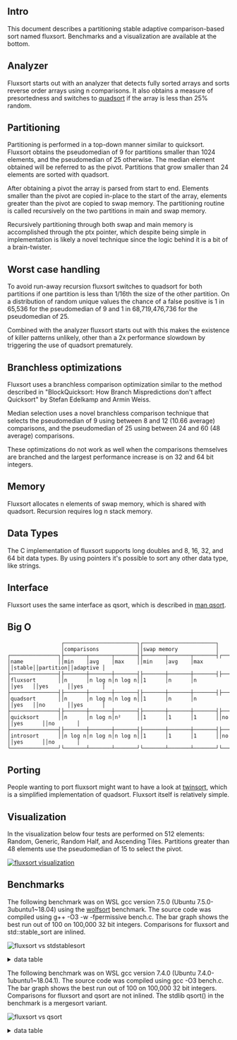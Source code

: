 Intro
-----
This document describes a partitioning stable adaptive comparison-based sort named fluxsort. Benchmarks and a visualization are available at the bottom.

Analyzer
--------
Fluxsort starts out with an analyzer that detects fully sorted arrays and sorts reverse order arrays using n comparisons. It also obtains a measure of presortedness and switches to [quadsort](https://github.com/scandum/quadsort) if the array is less than 25% random.

Partitioning
------------
Partitioning is performed in a top-down manner similar to quicksort. Fluxsort obtains the pseudomedian of 9 for partitions smaller than 1024 elements, and the pseudomedian of 25 otherwise. The median element obtained will be referred to as the pivot. Partitions that grow smaller than 24 elements are sorted with quadsort.

After obtaining a pivot the array is parsed from start to end. Elements smaller than the pivot are copied in-place to the start of the array, elements greater than the pivot are copied to swap memory. The partitioning routine is called recursively on the two partitions in main and swap memory.

Recursively partitioning through both swap and main memory is accomplished through the ptx pointer, which despite being simple in implementation is likely a novel technique since the logic behind it is a bit of a brain-twister.

Worst case handling
-------------------
To avoid run-away recursion fluxsort switches to quadsort for both partitions if one partition is less than 1/16th the size of the other partition. On a distribution of random unique values the chance of a false positive is 1 in 65,536 for the pseudomedian of 9 and 1 in 68,719,476,736 for the pseudomedian of 25.

Combined with the analyzer fluxsort starts out with this makes the existence of killer patterns unlikely, other than a 2x performance slowdown by triggering the use of quadsort prematurely.

Branchless optimizations
------------------------
Fluxsort uses a branchless comparison optimization similar to the method described in "BlockQuicksort: How Branch Mispredictions don't affect Quicksort" by Stefan Edelkamp and Armin Weiss.

Median selection uses a novel branchless comparison technique that selects the pseudomedian of 9 using between 8 and 12 (10.66 average) comparisons, and the pseudomedian of 25 using between 24 and 60 (48 average) comparisons.

These optimizations do not work as well when the comparisons themselves are branched and the largest performance increase is on 32 and 64 bit integers.

Memory
------
Fluxsort allocates n elements of swap memory, which is shared with quadsort. Recursion requires log n stack memory.

Data Types
----------
The C implementation of fluxsort supports long doubles and 8, 16, 32, and 64 bit data types. By using pointers it's possible to sort any other data type, like strings.

Interface
---------
Fluxsort uses the same interface as qsort, which is described in [man qsort](https://man7.org/linux/man-pages/man3/qsort.3p.html).

Big O
-----
```cobol
                 ┌───────────────────────┐┌───────────────────────┐
                 │comparisons            ││swap memory            │
┌───────────────┐├───────┬───────┬───────┤├───────┬───────┬───────┤┌──────┐┌─────────┐┌─────────┐
│name           ││min    │avg    │max    ││min    │avg    │max    ││stable││partition││adaptive │
├───────────────┤├───────┼───────┼───────┤├───────┼───────┼───────┤├──────┤├─────────┤├─────────┤
│fluxsort       ││n      │n log n│n log n││1      │n      │n      ││yes   ││yes      ││yes      │
├───────────────┤├───────┼───────┼───────┤├───────┼───────┼───────┤├──────┤├─────────┤├─────────┤
│quadsort       ││n      │n log n│n log n││1      │n      │n      ││yes   ││no       ││yes      │
├───────────────┤├───────┼───────┼───────┤├───────┼───────┼───────┤├──────┤├─────────┤├─────────┤
│quicksort      ││n      │n log n│n²     ││1      │1      │1      ││no    ││yes      ││no       │
├───────────────┤├───────┼───────┼───────┤├───────┼───────┼───────┤├──────┤├─────────┤├─────────┤
│introsort      ││n log n│n log n│n log n││1      │1      │1      ││no    ││yes      ││no       │
└───────────────┘└───────┴───────┴───────┘└───────┴───────┴───────┘└──────┘└─────────┘└─────────┘
```

Porting
-------
People wanting to port fluxsort might want to have a look at [twinsort](https://github.com/scandum/twinsort), which is a simplified implementation of quadsort. Fluxsort itself is relatively simple.

Visualization
-------------
In the visualization below four tests are performed on 512 elements: Random, Generic, Random Half, and Ascending Tiles. Partitions greater than 48 elements use the pseudomedian of 15 to select the pivot.

[![fluxsort visualization](https://github.com/scandum/fluxsort/blob/main/images/fluxsort.gif)](https://youtu.be/pXPrCTi-gRE)

Benchmarks
----------

The following benchmark was on WSL gcc version 7.5.0 (Ubuntu 7.5.0-3ubuntu1~18.04) using the [wolfsort](https://github.com/scandum/wolfsort) benchmark.
The source code was compiled using g++ -O3 -w -fpermissive bench.c. The bar graph shows the best run out of 100 on 100,000 32 bit integers. Comparisons for fluxsort and std::stable_sort are inlined.

![fluxsort vs stdstablesort](https://github.com/scandum/fluxsort/blob/main/images/fluxsort_vs_stdstablesort.png)

<details><summary>data table</summary>

|      Name |    Items | Type |     Best |  Average |     Loops | Samples |     Distribution |
| --------- | -------- | ---- | -------- | -------- | --------- | ------- | ---------------- |
|stablesort |   100000 |   64 | 0.006123 | 0.006153 |         1 |     100 |     random order |
|  fluxsort |   100000 |   64 | 0.002477 | 0.002488 |         1 |     100 |     random order |

|      Name |    Items | Type |     Best |  Average |     Loops | Samples |     Distribution |
| --------- | -------- | ---- | -------- | -------- | --------- | ------- | ---------------- |
|stablesort |   100000 |   32 | 0.006008 | 0.006033 |         1 |     100 |     random order |
|  fluxsort |   100000 |   32 | 0.002329 | 0.002345 |         1 |     100 |     random order |
|           |          |      |          |          |           |         |                  |
|stablesort |   100000 |   32 | 0.000679 | 0.000683 |         1 |     100 |  ascending order |
|  fluxsort |   100000 |   32 | 0.000037 | 0.000037 |         1 |     100 |  ascending order |
|           |          |      |          |          |           |         |                  |
|stablesort |   100000 |   32 | 0.001375 | 0.001402 |         1 |     100 |    ascending saw |
|  fluxsort |   100000 |   32 | 0.000842 | 0.000854 |         1 |     100 |    ascending saw |
|           |          |      |          |          |           |         |                  |
|stablesort |   100000 |   32 | 0.003827 | 0.003853 |         1 |     100 |    generic order |
|  fluxsort |   100000 |   32 | 0.001129 | 0.001140 |         1 |     100 |    generic order |
|           |          |      |          |          |           |         |                  |
|stablesort |   100000 |   32 | 0.000901 | 0.000912 |         1 |     100 | descending order |
|  fluxsort |   100000 |   32 | 0.000048 | 0.000048 |         1 |     100 | descending order |
|           |          |      |          |          |           |         |                  |
|stablesort |   100000 |   32 | 0.001021 | 0.001035 |         1 |     100 |   descending saw |
|  fluxsort |   100000 |   32 | 0.000351 | 0.000365 |         1 |     100 |   descending saw |
|           |          |      |          |          |           |         |                  |
|stablesort |   100000 |   32 | 0.002034 | 0.002060 |         1 |     100 |      random tail |
|  fluxsort |   100000 |   32 | 0.001485 | 0.001492 |         1 |     100 |      random tail |
|           |          |      |          |          |           |         |                  |
|stablesort |   100000 |   32 | 0.003520 | 0.003542 |         1 |     100 |      random half |
|  fluxsort |   100000 |   32 | 0.002077 | 0.002088 |         1 |     100 |      random half |
|           |          |      |          |          |           |         |                  |
|stablesort |   100000 |   32 | 0.000922 | 0.000956 |         1 |     100 |  ascending tiles |
|  fluxsort |   100000 |   32 | 0.000674 | 0.000692 |         1 |     100 |  ascending tiles |

</details>

The following benchmark was on WSL gcc version 7.4.0 (Ubuntu 7.4.0-1ubuntu1~18.04.1).
The source code was compiled using gcc -O3 bench.c. The bar graph shows the best run out of 100 on 100,000 32 bit integers. Comparisons for fluxsort and qsort are not inlined. The stdlib qsort() in the benchmark is a mergesort variant. 

![fluxsort vs qsort](https://github.com/scandum/fluxsort/blob/main/images/fluxsort_vs_qsort.png)

<details><summary>data table</summary>

|      Name |    Items | Type |     Best |  Average |  Compares | Samples |     Distribution |
| --------- | -------- | ---- | -------- | -------- | --------- | ------- | ---------------- |
|     qsort |   100000 |   64 | 0.009427 | 0.009512 |   1536491 |     100 |     random order |
|  fluxsort |   100000 |   64 | 0.004853 | 0.004862 |   2001035 |     100 |     random order |

|      Name |    Items | Type |     Best |  Average |  Compares | Samples |     Distribution |
| --------- | -------- | ---- | -------- | -------- | --------- | ------- | ---------------- |
|     qsort |   100000 |   32 | 0.008472 | 0.008609 |   1536634 |     100 |     random order |
|  fluxsort |   100000 |   32 | 0.004117 | 0.004136 |   1990342 |     100 |     random order |
|           |          |      |          |          |           |         |                  |
|     qsort |   100000 |   32 | 0.002017 | 0.002194 |    815024 |     100 |  ascending order |
|  fluxsort |   100000 |   32 | 0.000140 | 0.000140 |     99999 |     100 |  ascending order |
|           |          |      |          |          |           |         |                  |
|     qsort |   100000 |   32 | 0.002817 | 0.002855 |    915019 |     100 |    ascending saw |
|  fluxsort |   100000 |   32 | 0.001514 | 0.001525 |    558847 |     100 |    ascending saw |
|           |          |      |          |          |           |         |                  |
|     qsort |   100000 |   32 | 0.006382 | 0.006435 |   1532339 |     100 |    generic order |
|  fluxsort |   100000 |   32 | 0.002333 | 0.002349 |   1269601 |     100 |    generic order |
|           |          |      |          |          |           |         |                  |
|     qsort |   100000 |   32 | 0.002450 | 0.002479 |    853904 |     100 | descending order |
|  fluxsort |   100000 |   32 | 0.000150 | 0.000150 |     99999 |     100 | descending order |
|           |          |      |          |          |           |         |                  |
|     qsort |   100000 |   32 | 0.002826 | 0.002916 |   1063907 |     100 |   descending saw |
|  fluxsort |   100000 |   32 | 0.001171 | 0.001200 |    697343 |     100 |   descending saw |
|           |          |      |          |          |           |         |                  |
|     qsort |   100000 |   32 | 0.003705 | 0.003751 |   1012028 |     100 |      random tail |
|  fluxsort |   100000 |   32 | 0.002251 | 0.002261 |    681125 |     100 |      random tail |
|           |          |      |          |          |           |         |                  |
|     qsort |   100000 |   32 | 0.005447 | 0.005497 |   1200835 |     100 |      random half |
|  fluxsort |   100000 |   32 | 0.003728 | 0.003747 |   1889402 |     100 |      random half |
|           |          |      |          |          |           |         |                  |
|     qsort |   100000 |   32 | 0.003873 | 0.004301 |   1209200 |     100 |  ascending tiles |
|  fluxsort |   100000 |   32 | 0.000999 | 0.001005 |    400063 |     100 |  ascending tiles |

</details>
